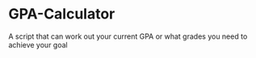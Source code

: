# GPA-Calculator
A script that can work out your current GPA or what grades you need to achieve your goal
